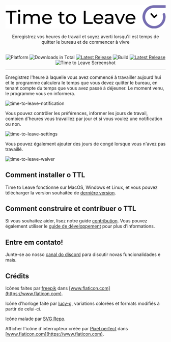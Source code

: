 <div align="center">
  <img src="../assets/timetoleave.png" alt="Time to Leave Logo">

  <p>Enregistrez vos heures de travail et soyez averti lorsqu'il est temps de quitter le bureau et de commencer à vivre</p>

  <br/>

<img src="https://img.shields.io/badge/platforms-Windows%20%7C%20MacOS%20%7C%20Linux-green" alt="Platform">
<img src="https://img.shields.io/github/downloads/thamara/time-to-leave/total" alt="Downloads in Total">
<a href="https://github.com/thamara/time-to-leave/releases/tag/v.1.5.5"><img src="https://img.shields.io/github/v/release/thamara/time-to-leave" alt="Latest Release"></a>
<img src="https://img.shields.io/github/workflow/status/thamara/time-to-leave/Code%20Coverage" alt="Build">
<a href="http://makeapullrequest.com/"><img src="https://img.shields.io/badge/PRs-welcome-purple" alt="Latest Release"></a>

   <br/>

  <img src="https://user-images.githubusercontent.com/3754225/94519528-4e549900-0248-11eb-8872-b6fb2d47f43c.jpg" alt="Time to Leave Screenshot">

  <br/>

</div>

---

Enregistrez l'heure à laquelle vous avez commencé à travailler aujourd'hui et le programme calculera le temps que vous devez quitter le bureau, en tenant compte du temps que vous avez passé à déjeuner. Le moment venu, le programme vous en informera.

![time-to-leave-notification](https://user-images.githubusercontent.com/3754225/94519526-4dbc0280-0248-11eb-9738-ffae936cfa4a.jpg)

Vous pouvez contrôler les préférences, informer les jours de travail, combien d'heures vous travaillez par jour et si vous voulez une notification ou non.

![time-to-leave-settings](https://user-images.githubusercontent.com/3754225/94519531-4eed2f80-0248-11eb-9303-78f9abe69201.jpg)

Vous pouvez également ajouter des jours de congé lorsque vous n'avez pas travaillé.

![time-to-leave-waiver](https://user-images.githubusercontent.com/3754225/94762058-4e79a380-03c4-11eb-8f28-1c480dbf8b5c.png)

## Comment installer o TTL

Time to Leave fonctionne sur MacOS, Windows et Linux, et vous pouvez télécharger la version souhaitée de [dernière version](https://github.com/thamara/time-to-leave/releases/tag/v.1.5.5).

## Comment construire et contribuer o TTL

Si vous souhaitez aider, lisez notre guide [contribution](../CONTRIBUTING.md).
Vous pouvez également utiliser le [guide de développement](../DEVELOPMENT.md) pour plus d'informations.

## Entre em contato!

Junte-se ao nosso [canal do discord](https://discord.gg/P3KkEF5) para discutir novas funcionalidades e mais.

## Crédits

Icônes faites par [freepik](https://www.flaticon.com/authors/freepik) dans [www.flaticon.com](https://www.flaticon.com).

Icône d'horloge faite par [lucy-g](https://icon-icons.com/icon/timer/121243), variations colorées et formats modifiés à partir de celui-ci.

Icône malade par [SVG Repo](https://www.svgrepo.com/svg/271898/sick).

Afficher l'icône d'interrupteur créée par [Pixel perfect](https://www.flaticon.com/authors/pixel-perfect) dans [www.flaticon.com](https://www.flaticon.com).
